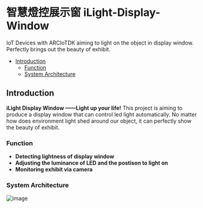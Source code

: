 # 智慧燈控展示窗 iLight-Display-Window
IoT Devices with ARCIoTDK aiming to light on the object in display window. Perfectly brings out the beauty of exhibit.

* [Introduction](#introduction)
	* [Function](#function)
	* [System Architecture](#system-architecture)

## Introduction
**iLight Display Window ——Light up your life!**
This project is aiming to produce a display window that can control led light automatically. No matter how does environment light shed around our object, it can perfectly show the beauty of exhibit.

### Function
- **Detecting lightness of display window**
- **Adjusting the luminance of LED and the postison to light on**
- **Monitoring exhibit via camera**

### System Architecture
![image](https://github.com/weftuon1/iLight-Display-Window/blob/master/src/system_pic.png)
